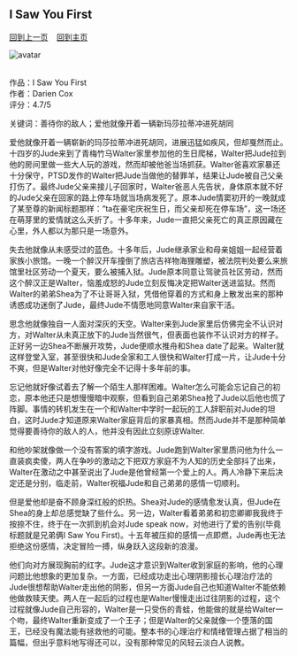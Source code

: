 ## I Saw You First
[回到上一页](https://boheme130.github.io/Reviews/)  &nbsp;&nbsp;  [回到主页](https://boheme130.github.io/Fiction.git.io/)

![avatar](https://static.independent.co.uk/2021/11/11/12/newFile.jpg)
<br>
<br>

作品：I Saw You First<br>
作者：Darien Cox<br>
评分：4.7/5<br>

关键词：善待你的敌人；爱他就像开着一辆新玛莎拉蒂冲进死胡同

爱他就像开着一辆崭新的玛莎拉蒂冲进死胡同，进展迅猛如疾风，但却戛然而止。十四岁的Jude来到了青梅竹马Walter家里参加他的生日爬梯，Walter把Jude拉到他的房间里做一些大人玩的游戏，然而却被他爸当场抓获。Walter爸喜欢家暴还十分保守，PTSD发作的Walter把Jude当做他的替罪羊，结果让Jude被自己父亲打伤了。最终Jude父亲来接儿子回家时，Walter爸恶人先告状，身体原本就不好的Jude父亲在回家的路上停车场就当场病发死了。原本Jude情窦初开的一晚就成了某至尊的新闻标题那样：”ta在豪宅庆祝生日，而父亲却死在停车场”，这一场还在萌芽里的爱情就这么夭折了。十多年来，Jude一直把父亲死亡的真正原因藏在心里，外人都以为那只是一场意外。

失去他就像从未感受过的蓝色。十多年后，Jude继承家业和母亲姐姐一起经营着家族小旅馆。一晚一个醉汉开车撞倒了旅店吉祥物海狸雕塑，被法院判处要么来旅馆里社区劳动一个夏天，要么被捕入狱。Jude原本同意让驾驶员社区劳动，然而这个醉汉正是Walter，恼羞成怒的Jude立刻反悔决定把Walter送进监狱。然而Walter的弟弟Shea为了不让哥哥入狱，凭借他穿着的方式和身上散发出来的那种诱惑成功迷倒了Jude，最终Jude不情愿地同意Walter来自家干活。

思念他就像独自一人面对深灰的天空。Walter来到Jude家里后仿佛完全不认识对方，对Walter从未真正放下的Jude当然很气，但表面也装作不认识对方的样子。正好另一边Shea不断展开攻势，Jude便顺水推舟和Shea date了起来。Walter就这样登堂入室，甚至很快和Jude全家和工人很快和Walter打成一片，让Jude十分不爽，但是Walter对他好像完全不记得十多年前的事。

忘记他就好像试着去了解一个陌生人那样困难。Walter怎么可能会忘记自己的初恋，原本他还只是想慢慢暗中观察，但看到自己弟弟Shea抢了Jude以后他也慌了阵脚。事情的转机发生在一个和Walter中学时一起玩的工人辞职前对Jude的坦白，这时Jude才知道原来Walter家庭背后的家暴真相。然而Jude并不是那种简单觉得要善待你的敌人的人，他并没有因此立刻原谅Walter. 

和他吵架就像做一个没有答案的填字游戏。Jude跑到Walter家里质问他为什么一直装疯卖傻，两人在争吵的激动之下把双方家庭不为人知的历史全部抖了出来，Walter在激动之中甚至说出了Jude是他曾经第一个爱上的人。两人冷静下来后决定还是分别，临走前，Walter祝福Jude和自己弟弟的感情一切顺利。

但是爱他却是奋不顾身深红般的炽热。Shea对Jude的感情愈发认真，但Jude在Shea的身上却总感觉缺了些什么。另一边，Walter看着弟弟和初恋卿卿我我终于按捺不住，终于在一次抓到机会对Jude speak now，对他进行了爱的告别(毕竟标题就是兄弟俩I Saw You First)。十五年被压抑的感情一点即燃，Jude再也无法拒绝这份感情，决定冒险一搏，纵身跃入这段新的浪漫。

他们向对方展现胸前的红字。Jude这才意识到Walter收到家庭的影响，他的心理问题比他想象的更加复杂。一方面，已经成功走出心理阴影擅长心理治疗法的Jude很想帮助Walter走出他的阴影，但另一方面Jude自己也知道Walter不能依赖他做救赎天使。两人在一起后的过程也是Walter慢慢走出过往阴影的过程，这个过程就像Jude自己形容的，Walter是一只受伤的青蛙，他能做的就是给Walter一个吻，最终Walter重新变成了一个王子；但是Walter的父亲就像一个堕落的国王，已经没有魔法能有拯救他的可能。整本书的心理治疗和情绪管理占据了相当的篇幅，但出乎意料地写得还可以，没有那种常见的风轻云淡白人说教。